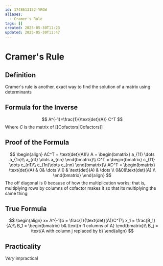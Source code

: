 ```yaml
---
id: 1748613152-YRGW
aliases:
  - Cramer's Rule
tags: []
created: 2025-05-30T11:23
updated: 2025-05-30T11:47
---
```


# Cramer's Rule

## Definition

Cramer's rule is another, exact way to find the solution of a matrix using determinants

## Formula for the Inverse

$$
A^{-1}=\frac{1}{\text{det}(A)} C^T
$$
Where $C$ is the matrix of [[Cofactors|Cofactors]]

## Proof of the Formula

$$
\begin{align}
AC^T = \text{det}(A)I\\
A = \begin{bmatrix}
a_{11} \dots a_{1n}\\
a_{n1} \dots a_{nn}
\end{bmatrix}\\
C^T = \begin{bmatrix}
c_{11} \dots c_{n1}\\
c_{1n}\dots c_{nn}
\end{bmatrix}\\
AC^T = \begin{bmatrix}
\text{det}(A) & 0& \dots \\
0 & \text{det}(A) & \dots \\
0&0&\text{det}(A) \\
\end{bmatrix}
\end{align}
$$
The off diagonal is 0 because of how the multiplication works; that is,\
multiplying rows by columns of cofactor makes it so that its multiplying the same thing

## True Formula

$$
\begin{align}
x= A^{-1}b = \frac{1}{\text{det}(A)}C^T\\
x_1 = \frac{B_1}{A}\\
B_1 = \begin{bmatrix}
b& \text{n-1 columns of A}
\end{bmatrix}\\
B_j = \text{A with column j replaced by b}
\end{align}
$$

## Practicality

*Very* impractical
